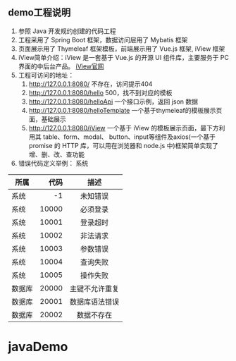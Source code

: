 ## demo工程说明

1. 参照 Java 开发规约创建的代码工程
2. 工程采用了 Spring Boot 框架，数据访问层用了 Mybatis 框架
3. 页面展示用了 Thymeleaf 框架模板，前端展示用了 Vue.js 框架, iView 框架
4. iView简单介绍：iView 是一套基于 Vue.js 的开源 UI 组件库，主要服务于 PC 界面的中后台产品。
   [iView官网](https://www.iviewui.com/docs/guide/introduce)
5. 工程可访问的地址：
   1. http://127.0.0.1:8080/ 不存在，访问提示404
   2. http://127.0.0.1:8080/hello 500，找不到对应的模板
   3. http://127.0.0.1:8080/helloApi 一个接口示例，返回 json 数据
   4. http://127.0.0.1:8080/helloTemplate 一个基于thymeleaf的模板展示页面，基础展示
   5. http://127.0.0.1:8080/iView 一个基于 iView 的模板展示页面，最下方利用其 table、form、modal、
       button、input等组件及axios(一个基于 promise 的 HTTP 库，可以用在浏览器和 node.js 中)框架简单实现了增、删、改、查功能
6. 错误代码定义举例：
系统

| 所属        | 代码    |  描述  |
| --------   | -----:   | :----: |
| 系统        | -1      |   未知错误    |
| 系统        | 10000      |   必须登录    |
| 系统        | 10001      |   登录超时   |
| 系统        | 10002      |   非法请求   |
| 系统        | 10003      |   参数错误   |
| 系统        | 10004      |   查询失败   |
| 系统        | 10005      |   操作失败   |
| 数据库        | 20000      |   主键不允许重复    |
| 数据库        | 20001      |   数据库语法错误    |
| 数据库        | 20002      |   数据不存在   |

# javaDemo
